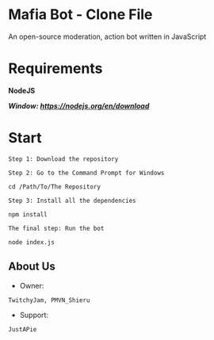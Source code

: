 # Mafia Bot - Clone File

An open-source moderation, action bot written in JavaScript

# Requirements


__NodeJS__

*__Window: https://nodejs.org/en/download__*

# Start

```
Step 1: Download the repository

Step 2: Go to the Command Prompt for Windows

cd /Path/To/The Repository

Step 3: Install all the dependencies

npm install

The final step: Run the bot

node index.js
```

## About Us


* Owner:
```
TwitchyJam, PMVN_Shieru
```

* Support:
```
JustAPie
```
